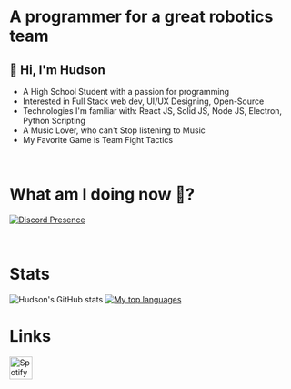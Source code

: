 # A programmer for a great robotics team

## 👋 Hi, I'm **Hudson**
-  A High School Student with a passion for programming
-  Interested in Full Stack web dev, UI/UX Designing, Open-Source
-  Technologies I'm familiar with: React JS, Solid JS, Node JS, Electron, Python Scripting
-  A Music Lover, who can't Stop listening to Music
-  My Favorite Game is Team Fight Tactics

</br>

# What am I doing now 🤔?
[![Discord Presence](https://lanyard.kyrie25.me/api/526880589236666419?bg=282a36&gradient=274a6b-274a6b&&waveSpotifyColor=24282b&waveColor=24282b)](https://discord.com/users/526880589236666419)

</br>

# Stats
![Hudson's GitHub stats](https://github-readme-stats.vercel.app/api?username=bleulyl&show_icons=true&theme=prussian)
[![My top languages](https://github-readme-stats.vercel.app/api/top-langs/?username=bleulyl&show_icons=true&theme=prussian)](https://github.com/anuraghazra/github-readme-stats)


# Links
[<img alt="Spotify" width="40px" src="assets\Spotify.png" />](https://open.spotify.com/user/u1cu6701ox4nrkfxrspxu2nk9)
